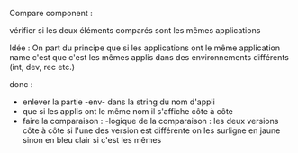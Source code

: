 
Compare component :

vérifier si les deux éléments comparés sont les mêmes applications

Idée :
On part du principe que si les applications ont le même application name c'est que c'est les mêmes applis dans des environnements différents (int, dev, rec etc.)

donc :
- enlever la partie -env- dans la string du nom d'appli
- que si les applis ont le même nom il s'affiche côte à côte
- faire la comparaison :
	-logique de la comparaison : les deux versions côte à côte si l'une des version est différente on les surligne en jaune sinon en bleu clair si c'est les mêmes